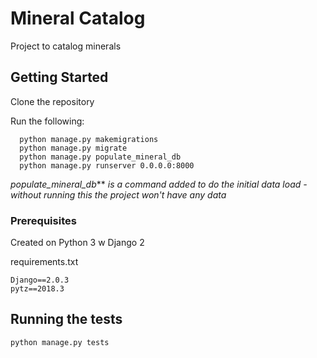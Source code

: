 # Mineral Catalog
Project to catalog minerals

## Getting Started

Clone the repository

Run the following:

```
  python manage.py makemigrations
  python manage.py migrate
  python manage.py populate_mineral_db 
  python manage.py runserver 0.0.0.0:8000
```

_populate_mineral_db_** *is a command added to do the initial data load - without running this the project won't have any data*

### Prerequisites

Created on Python 3 w Django 2

requirements.txt
```
Django==2.0.3
pytz==2018.3
```

## Running the tests

```
python manage.py tests
```
